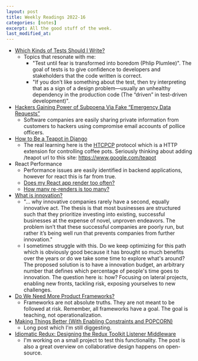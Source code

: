 ```yaml
---
layout: post
title: Weekly Readings 2022-16
categories: [notes]
excerpt: All the good stuff of the week.
last_modified_at:
---
```


- [Which Kinds of Tests Should I Write?](https://blog.thecodewhisperer.com/permalink/which-kinds-of-tests-should-i-write)
    - Topics that resonate with me:
        - "Test until fear is transformed into boredom (Phlip Plumlee)". The goal of tests is to give confidence to developers and stakeholders that the code written is correct.
        - "If you don’t like something about the test, then try interpreting that as a sign of a design problem—usually an unhealthy dependency in the production code (The “driven” in test-driven development)".
- [Hackers Gaining Power of Subpoena Via Fake “Emergency Data Requests”](https://krebsonsecurity.com/2022/03/hackers-gaining-power-of-subpoena-via-fake-emergency-data-requests/)
    - Software companies are easily sharing private information from customers to hackers using compromise email accounts of pollice officers.
- [How to Be a Teapot in Django](https://adamj.eu/tech/2022/04/01/how-to-be-a-teapot-in-django/)
    - The real learning here is the [HTCPCP](https://en.wikipedia.org/wiki/Hyper_Text_Coffee_Pot_Control_Protocol) protocol which is a HTTP extension for controlling coffee pots. Seriously thinking about adding /teapot url to this site: https://www.google.com/teapot
- React Performance
    - Performance issues are easily identified in backend applications, however for react this is far from true.
    - [Does my React app render too often?](https://alexsidorenko.com/blog/react-app-render-often/)
    - [How many re-renders is too many?](https://alexsidorenko.com/blog/react-how-many-rerenders/)
- [What is innovation?](https://lethain.com/what-is-innovation/)
    - "... why innovative companies rarely have a second, equally innovative act. The thesis is that most businesses are structured such that they prioritize investing into existing, successful businesses at the expense of novel, unproven endeavors. The problem isn’t that these successful companies are poorly run, but rather it’s being well run that prevents companies from further innovation."
    - I sometimes struggle with this. Do we keep optimizing for this path which is obviously good because it has brought so much benefits over the years or do we take some time to explore what's around? The proposed solution is to have a innovation budget, an arbitrary number that defines which percentage of people's time goes to innovation. The question here is: how? Focusing on lateral projects, enabling new fronts, tackling risk, exposing yourselves to new challenges.
- [Do We Need More Product Frameworks?](https://cutlefish.substack.com/p/do-we-need-more-product-frameworks?s=r)
    - Frameworks are not absolute truths. They are not meant to be followed at risk. Remember, all frameworks have a goal. The goal is teaching, not operationalization.
- [Making Things Better (With Enabling Constraints and POPCORN)](https://cutlefish.substack.com/p/making-things-better-with-enabling?s=r)
    - Long post which I'm still diggesting.
- [Idiomatic Redux: Designing the Redux Toolkit Listener Middleware](https://blog.isquaredsoftware.com/2022/03/designing-rtk-listener-middleware/)
    - I'm working on a small project to test this functionality. The post is also a great overview on collaborative design happens on open-source.
